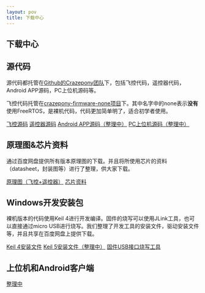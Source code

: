```yaml
---
layout: pov
title: 下载中心
---
```


## 下载中心

## 源代码

源代码都托管在[Github的Crazepony团队](https://github.com/Crazepony/)下，包括飞控代码，遥控器代码，Android APP源码，PC上位机源码等。

飞控代码托管在[crazepony-firmware-none项目](https://github.com/Crazepony/crazepony-firmware-none)下。其中名字中的none表示**没有**使用FreeRTOS，是裸机代码，代码更加简单明了，适合初学者使用。

<a href="https://github.com/Crazepony/crazepony-firmware-none/releases" class="btn btn-lg btn-outline" role="button" target="_blank" >飞控源码</a>
<a href="https://github.com/Crazepony/crazepony-firmware-none/releases" class="btn btn-lg btn-outline" role="button" target="_blank" >遥控器源码</a>
<a href="" class="btn btn-lg btn-outline" role="button" target="_blank" >Android APP源码（整理中）</a>
<a href="" class="btn btn-lg btn-outline" role="button" target="_blank" >PC上位机源码（整理中）</a>

## 原理图&芯片资料
通过百度网盘提供所有版本原理图的下载。并且将所使用芯片的资料（datasheet，封装图等）进行了整理，供大家下载。

<a href="http://pan.baidu.com/s/1o6Lo7jW" class="btn btn-lg btn-outline" role="button" target="_blank" >原理图（飞控+遥控器）</a>
<a href="http://pan.baidu.com/s/1i31fUCl" class="btn btn-lg btn-outline" role="button" target="_blank" >芯片资料</a>

## Windows开发安装包
裸机版本的代码使用Keil 4进行开发编译。固件的烧写可以使用JLink工具，也可以直接通过micro USB进行烧写。我们整理了开发工具的安装文件，驱动安装文件等，并且共享在百度网盘上提供下载。

<p>
<a href="http://pan.baidu.com/s/1ntNqLdv" class="btn btn-lg btn-outline" role="button" target="_blank" >Keil 4安装文件</a>
<a href="" class="btn btn-lg btn-outline" role="button" target="_blank" >Keil 5安装文件（整理中）</a>
<a href="http://pan.baidu.com/s/1eQ1kfPw" class="btn btn-lg btn-outline" role="button" target="_blank" >固件USB接口烧写工具</a>
</p>

## 上位机和Android客户端
<a href="" class="btn btn-lg btn-outline" role="button" target="_blank" >整理中</a>

